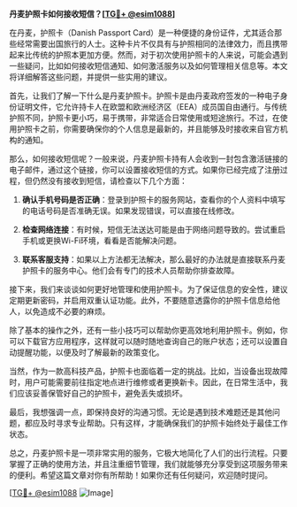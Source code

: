 **丹麦护照卡如何接收短信？[[TG💪+ @esim1088](https://t.me/s/esim1088)]**

在丹麦，护照卡（Danish Passport Card）是一种便捷的身份证件，尤其适合那些经常需要出国旅行的人士。这种卡片不仅具有与护照相同的法律效力，而且携带起来比传统的护照本更加方便。然而，对于初次使用护照卡的人来说，可能会遇到一些疑问，比如如何接收短信通知、如何激活服务以及如何管理相关信息等。本文将详细解答这些问题，并提供一些实用的建议。

首先，让我们了解一下什么是丹麦护照卡。护照卡是由丹麦政府签发的一种电子身份证明文件，它允许持卡人在欧盟和欧洲经济区（EEA）成员国自由通行。与传统护照不同，护照卡更小巧，易于携带，非常适合日常使用或短途旅行。不过，在使用护照卡之前，你需要确保你的个人信息是最新的，并且能够及时接收来自官方机构的通知。

那么，如何接收短信呢？一般来说，丹麦护照卡持有人会收到一封包含激活链接的电子邮件，通过这个链接，你可以设置接收短信的方式。如果你已经完成了注册过程，但仍然没有接收到短信，请检查以下几个方面：

1. **确认手机号码是否正确**：登录到护照卡的服务网站，查看你的个人资料中填写的电话号码是否准确无误。如果发现错误，可以直接在线修改。

2. **检查网络连接**：有时候，短信无法送达可能是由于网络问题导致的。尝试重启手机或更换Wi-Fi环境，看看是否能解决问题。

3. **联系客服支持**：如果以上方法都无法解决，那么最好的办法就是直接联系丹麦护照卡的服务中心。他们会有专门的技术人员帮助你排查故障。

接下来，我们来谈谈如何更好地管理和使用护照卡。为了保证信息的安全性，建议定期更新密码，并启用双重认证功能。此外，不要随意透露你的护照卡信息给他人，以免造成不必要的麻烦。

除了基本的操作之外，还有一些小技巧可以帮助你更高效地利用护照卡。例如，你可以下载官方应用程序，这样就可以随时随地查询自己的账户状态；还可以设置自动提醒功能，以便及时了解最新的政策变化。

当然，作为一款高科技产品，护照卡也面临着一定的挑战。比如，当设备出现故障时，用户可能需要前往指定地点进行维修或者更换新卡。因此，在日常生活中，我们应该妥善保管好自己的护照卡，避免丢失或损坏。

最后，我想强调一点，即保持良好的沟通习惯。无论是遇到技术难题还是其他问题，都应及时寻求专业帮助。只有这样，才能确保我们的护照卡始终处于最佳工作状态。

总之，丹麦护照卡是一项非常实用的服务，它极大地简化了人们的出行流程。只要掌握了正确的使用方法，并且注重细节管理，我们就能够充分享受到这项服务带来的便利。希望这篇文章对你有所帮助！如果你还有任何疑问，欢迎随时提问。

[[TG💪+ @esim1088](https://t.me/s/esim1088) ![Image](https://i.postimg.cc/4NQfJmqS/Snipaste-2025-05-13-00-14-12.png)]